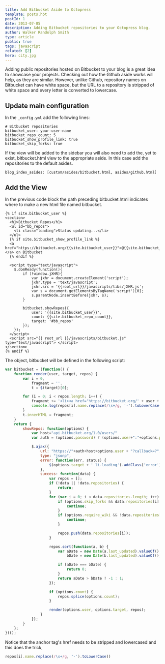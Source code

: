 ```yaml
---
title: Add Bitbucket Aside to Octopress
template: posts.hbt
postId: 1
date: 2013-07-05
description: Adding Bitbucket repositories to your Octopress blog.
author: Walker Randolph Smith
type: article
public: true
tags: javascript
related: [2]
hero: city.jpg
---
```


Adding public repositories hosted on Bitbucket to your blog is a great idea to showcase your projects.
Checking out how the Github aside works will help, as they are similar.
However, unlike Github, repository names on Bitbucket can have white space, but the URL to a repository is stripped of white space and every letter is converted to lowercase.

## Update main configuration

In the `_config.yml` add the following lines:

```
# Bitbucket repositories
bitbucket_user: your-user-name
bitbucket_repo_count: 5
bitbucket_show_profile_link: true
bitbucket_skip_forks: true
```


If the view will be added to the sidebar you will also need to add the, yet to exist, bitbucket.html view to the appropriate aside. In this case add the repositories to the default asides.

```
blog_index_asides: [custom/asides/bitbucket.html, asides/github.html]
```


## Add the View

In the previous code block the path preceding bitbucket.html indicates where to make a new html file named bitbucket.

```
{% if site.bitbucket_user %}
<section>
  <h1>Bitbucket Repos</h1>
  <ul id="bb_repos">
    <li class="loading">Status updating...</li>
  </ul>
  {% if site.bitbucket_show_profile_link %}
  <a href="https://bitbucket.org/{{site.bitbucket_user}}">@{{site.bitbucket_user}}</a> on Bitbucket
  {% endif %}

  <script type="text/javascript">
    $.domReady(function(){
        if (!window.jXHR){
            var jxhr = document.createElement('script');
            jxhr.type = 'text/javascript';
            jxhr.src = '{{root_url}}/javascripts/libs/jXHR.js';
            var s = document.getElementsByTagName('script')[0];
            s.parentNode.insertBefore(jxhr, s);
        }

        bitbucket.showRepos({
            user: '{{site.bitbucket_user}}',
            count: {{site.bitbucket_repo_count}},
            target: '#bb_repos'
        });
    });
  </script>
  <script src="{{ root_url }}/javascripts/bitbucket.js" type="text/javascript"> </script>
</section>
{% endif %}
```

The object, bitbucket will be defined in the following script:

```js
var bitbucket = (function() {
    function render(user, target, repos) {
        var i = 0,
            fragment = '',
            t = $(target)[0];

        for (i = 0; i < repos.length; i++) {
            fragment += '<li><a href="https://bitbucket.org/' + user + '/' + repos[i].name.replace(/\s+/g, '-').toLowerCase() + '">' + repos[i].name + '</a><p>' + repos[i].description + '</p></li>';
            console.log(repos[i].name.replace(/\s+/g, '-').toLowerCase())
        }
        t.innerHTML = fragment;
    }
    return {
        showRepos: function(options) {
            var host="api.bitbucket.org/1.0/users/"
            var auth = (options.password) ? (options.user+":"+options.password+"@") : "";

            $.ajax({
                url: "https://"+auth+host+options.user + "?callback=?",
                type: "jsonp",
                error: function(err, status) {
                    $(options.target + ' li.loading').addClass('error').text("Error loading feed");
                },
                success: function(data) {
                    var repos = [];
                    if (!data || !data.repositories) {
                        return;
                    }
                    for (var i = 0; i < data.repositories.length; i++) {
                        if (options.skip_forks && data.repositories[i].is_fork) {
                            continue;
                        }
                        if (options.require_wiki && !data.repositories[i].has_wiki) {
                            continue;
                        }

                        repos.push(data.repositories[i]);
                    }

                    repos.sort(function(a, b) {
                        var aDate = new Date(a.last_updated).valueOf(),
                            bDate = new Date(b.last_updated).valueOf();

                        if (aDate === bDate) {
                            return 0;
                        }
                        return aDate > bDate ? -1 : 1;
                    });

                    if (options.count) {
                        repos.splice(options.count);
                    }

                    render(options.user, options.target, repos);
                }
            });
        }
    };
})();
```

Notice that the anchor tag's href needs to be stripped and lowercased and this does the trick,

```js
repos[i].name.replace(/\s+/g, '-').toLowerCase()
```